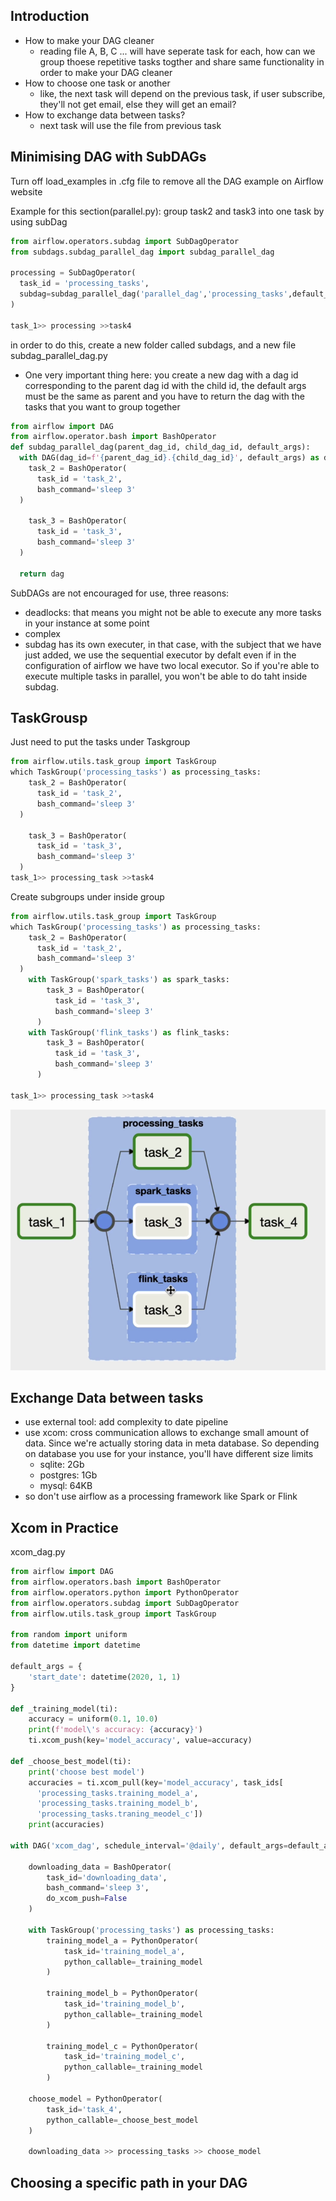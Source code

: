 ## Introduction
- How to make your DAG cleaner
  - reading file A, B, C ... will have seperate task for each, how can we group thoese repetitive tasks togther and share same functionality in order to make your DAG cleaner
- How to choose one task or another
  - like, the next task will depend on the previous task, if user subscribe, they'll not get email, else they will get an email?
- How to exchange data between tasks?
  - next task will use the file from previous task
## Minimising DAG with SubDAGs
Turn off load_examples in .cfg file to remove all the DAG example on Airflow website

Example for this section(parallel.py): group task2 and task3 into one task by using subDag

``` python
from airflow.operators.subdag import SubDagOperator
from subdags.subdag_parallel_dag import subdag_parallel_dag

processing = SubDagOperator(
  task_id = 'processing_tasks',
  subdag=subdag_parallel_dag('parallel_dag','processing_tasks',default_args)
)

task_1>> processing >>task4
```

in order to do this, create a new folder called subdags, and a new file subdag_parallel_dag.py
- One very important thing here: you create a new dag with a dag id corresponding to the parent dag id with the child id, the default args must be the same as parent and you have to return the dag with the tasks that you want to group together

``` python
from airflow import DAG
from airflow.operator.bash import BashOperator
def subdag_parallel_dag(parent_dag_id, child_dag_id, default_args):
  with DAG(dag_id=f'{parent_dag_id}.{child_dag_id}', default_args) as dag:
    task_2 = BashOperator(
      task_id = 'task_2',
      bash_command='sleep 3'
  )
  
    task_3 = BashOperator(
      task_id = 'task_3',
      bash_command='sleep 3'
  )
  
  return dag
```

SubDAGs are not encouraged for use, three reasons:
- deadlocks: that means you might not be able to execute any more tasks in your instance at some point
- complex
- subdag has its own executer, in that case, with the subject that we have just added, we use the sequential executor by defalt even if in the configuration of airflow we have two local executor. So if you're able to execute multiple tasks in parallel, you won't be able to do taht inside subdag.

## TaskGrousp 
Just need to put the tasks under Taskgroup
``` python
from airflow.utils.task_group import TaskGroup
which TaskGroup('processing_tasks') as processing_tasks:
    task_2 = BashOperator(
      task_id = 'task_2',
      bash_command='sleep 3'
  )
  
    task_3 = BashOperator(
      task_id = 'task_3',
      bash_command='sleep 3'
  )
task_1>> processing_task >>task4
```

Create subgroups under inside group
``` python
from airflow.utils.task_group import TaskGroup
which TaskGroup('processing_tasks') as processing_tasks:
    task_2 = BashOperator(
      task_id = 'task_2',
      bash_command='sleep 3'
  )
    with TaskGroup('spark_tasks') as spark_tasks:
        task_3 = BashOperator(
          task_id = 'task_3',
          bash_command='sleep 3'
      )
    with TaskGroup('flink_tasks') as flink_tasks:
        task_3 = BashOperator(
          task_id = 'task_3',
          bash_command='sleep 3'
      )
      
task_1>> processing_task >>task4
```
![image](pics/task_groups.png)

## Exchange Data between tasks 
- use external tool: add complexity to date pipeline
- use xcom: cross communication allows to exchange small amount of data. Since we're actually storing data in meta database. So depending on database you use for your instance, you'll have different size limits
  - sqlite: 2Gb
  - postgres: 1Gb
  - mysql: 64KB
- so don't use airflow as a processing framework like Spark or Flink

## Xcom in Practice
xcom_dag.py
``` python
from airflow import DAG
from airflow.operators.bash import BashOperator
from airflow.operators.python import PythonOperator
from airflow.operators.subdag import SubDagOperator
from airflow.utils.task_group import TaskGroup

from random import uniform
from datetime import datetime

default_args = {
    'start_date': datetime(2020, 1, 1)
}

def _training_model(ti):
    accuracy = uniform(0.1, 10.0)
    print(f'model\'s accuracy: {accuracy}')
    ti.xcom_push(key='model_accuracy', value=accuracy)

def _choose_best_model(ti):
    print('choose best model')
    accuracies = ti.xcom_pull(key='model_accuracy', task_ids[
      'processing_tasks.training_model_a',
      'processing_tasks.training_model_b',
      'processing_tasks.traning_meodel_c'])
    print(accuracies)

with DAG('xcom_dag', schedule_interval='@daily', default_args=default_args, catchup=False) as dag:

    downloading_data = BashOperator(
        task_id='downloading_data',
        bash_command='sleep 3',
        do_xcom_push=False
    )

    with TaskGroup('processing_tasks') as processing_tasks:
        training_model_a = PythonOperator(
            task_id='training_model_a',
            python_callable=_training_model
        )

        training_model_b = PythonOperator(
            task_id='training_model_b',
            python_callable=_training_model
        )

        training_model_c = PythonOperator(
            task_id='training_model_c',
            python_callable=_training_model
        )

    choose_model = PythonOperator(
        task_id='task_4',
        python_callable=_choose_best_model
    )

    downloading_data >> processing_tasks >> choose_model
```
## Choosing a specific path in your DAG
